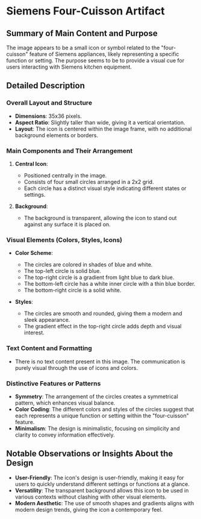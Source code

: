 # Siemens Four-Cuisson Artifact

## Summary of Main Content and Purpose
The image appears to be a small icon or symbol related to the "four-cuisson" feature of Siemens appliances, likely representing a specific function or setting. The purpose seems to be to provide a visual cue for users interacting with Siemens kitchen equipment.

## Detailed Description

### Overall Layout and Structure
- **Dimensions**: 35x36 pixels.
- **Aspect Ratio**: Slightly taller than wide, giving it a vertical orientation.
- **Layout**: The icon is centered within the image frame, with no additional background elements or borders.

### Main Components and Their Arrangement
1. **Central Icon**:
   - Positioned centrally in the image.
   - Consists of four small circles arranged in a 2x2 grid.
   - Each circle has a distinct visual style indicating different states or settings.

2. **Background**:
   - The background is transparent, allowing the icon to stand out against any surface it is placed on.

### Visual Elements (Colors, Styles, Icons)
- **Color Scheme**:
  - The circles are colored in shades of blue and white.
  - The top-left circle is solid blue.
  - The top-right circle is a gradient from light blue to dark blue.
  - The bottom-left circle has a white inner circle with a thin blue border.
  - The bottom-right circle is a solid white.

- **Styles**:
  - The circles are smooth and rounded, giving them a modern and sleek appearance.
  - The gradient effect in the top-right circle adds depth and visual interest.

### Text Content and Formatting
- There is no text content present in this image. The communication is purely visual through the use of icons and colors.

### Distinctive Features or Patterns
- **Symmetry**: The arrangement of the circles creates a symmetrical pattern, which enhances visual balance.
- **Color Coding**: The different colors and styles of the circles suggest that each represents a unique function or setting within the "four-cuisson" feature.
- **Minimalism**: The design is minimalistic, focusing on simplicity and clarity to convey information effectively.

## Notable Observations or Insights About the Design
- **User-Friendly**: The icon's design is user-friendly, making it easy for users to quickly understand different settings or functions at a glance.
- **Versatility**: The transparent background allows this icon to be used in various contexts without clashing with other visual elements.
- **Modern Aesthetic**: The use of smooth shapes and gradients aligns with modern design trends, giving the icon a contemporary feel.